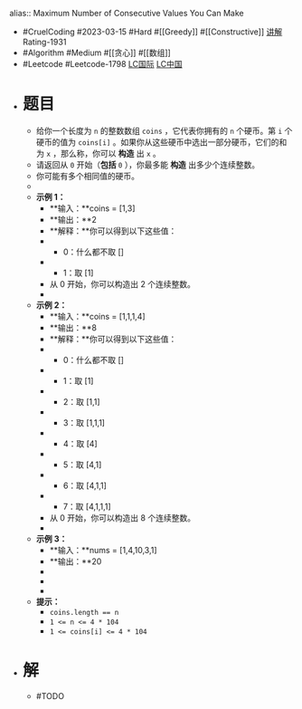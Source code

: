 alias:: Maximum Number of Consecutive Values You Can Make

- #CruelCoding #2023-03-15 #Hard #[[Greedy]] #[[Constructive]] [讲解](https://youtu.be/X1Jp55_-H_A) Rating-1931
- #Algorithm #Medium #[[贪心]] #[[数组]]
- #Leetcode #Leetcode-1798 [LC国际](https://leetcode.com/problems/maximum-number-of-consecutive-values-you-can-make/) [LC中国](https://leetcode.cn/problems/maximum-number-of-consecutive-values-you-can-make/)
- # 题目
	- 给你一个长度为 `n` 的整数数组 `coins` ，它代表你拥有的 `n` 个硬币。第 `i` 个硬币的值为 `coins[i]` 。如果你从这些硬币中选出一部分硬币，它们的和为 `x` ，那么称，你可以 **构造** 出 `x` 。
	- 请返回从 `0` 开始（**包括** `0` ），你最多能 **构造** 出多少个连续整数。
	- 你可能有多个相同值的硬币。
	-
	- **示例 1：**
		- **输入：**coins = [1,3]
		- **输出：**2
		- **解释：**你可以得到以下这些值：
		- - 0：什么都不取 []
		- - 1：取 [1]
		- 从 0 开始，你可以构造出 2 个连续整数。
		-
	- **示例 2：**
		- **输入：**coins = [1,1,1,4]
		- **输出：**8
		- **解释：**你可以得到以下这些值：
		- - 0：什么都不取 []
		- - 1：取 [1]
		- - 2：取 [1,1]
		- - 3：取 [1,1,1]
		- - 4：取 [4]
		- - 5：取 [4,1]
		- - 6：取 [4,1,1]
		- - 7：取 [4,1,1,1]
		- 从 0 开始，你可以构造出 8 个连续整数。
		-
	- **示例 3：**
		- **输入：**nums = [1,4,10,3,1]
		- **输出：**20
		-
		-
		-
	- **提示：**
		- `coins.length == n`
		- `1 <= n <= 4 * 104`
		- `1 <= coins[i] <= 4 * 104`
- # 解
	- #TODO